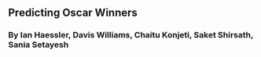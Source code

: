 ## Predicting Oscar Winners
### By Ian Haessler, Davis Williams, Chaitu Konjeti, Saket Shirsath, Sania Setayesh
